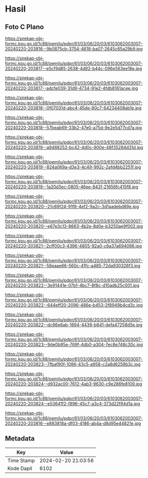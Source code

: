 # Hasil

## Foto C Plano

https://sirekap-obj-formc.kpu.go.id/1c88/pemilu/pdpr/61/03/06/20/03/6103062003007-20240220-203816--9b0875cb-3754-4618-ba07-2645c65a29b9.jpg

https://sirekap-obj-formc.kpu.go.id/1c88/pemilu/pdpr/61/03/06/20/03/6103062003007-20240220-203817--e5cf9d85-2638-4d92-b44c-096e563ee18e.jpg

https://sirekap-obj-formc.kpu.go.id/1c88/pemilu/pdpr/61/03/06/20/03/6103062003007-20240220-203817--adcfe039-31d9-4734-91e2-4fdb8161acee.jpg

https://sirekap-obj-formc.kpu.go.id/1c88/pemilu/pdpr/61/03/06/20/03/6103062003007-20240220-203818--0f07031d-abc4-45de-80c7-64234408ab1e.jpg

https://sirekap-obj-formc.kpu.go.id/1c88/pemilu/pdpr/61/03/06/20/03/6103062003007-20240220-203818--57beab69-33b2-47e0-a75d-9e2e5d77cd7a.jpg

https://sirekap-obj-formc.kpu.go.id/1c88/pemilu/pdpr/61/03/06/20/03/6103062003007-20240220-203819--a9488252-bc42-4d0c-900e-48f35284d31d.jpg

https://sirekap-obj-formc.kpu.go.id/1c88/pemilu/pdpr/61/03/06/20/03/6103062003007-20240220-203819--824a069a-d3e3-4c49-992c-2afd4bb2251f.jpg

https://sirekap-obj-formc.kpu.go.id/1c88/pemilu/pdpr/61/03/06/20/03/6103062003007-20240220-203819--1a20d3ec-0805-46ee-842f-21656fc415f8.jpg

https://sirekap-obj-formc.kpu.go.id/1c88/pemilu/pdpr/61/03/06/20/03/6103062003007-20240220-203820--21c69f24-91f8-4ef2-9a2c-3d1aadebd89e.jpg

https://sirekap-obj-formc.kpu.go.id/1c88/pemilu/pdpr/61/03/06/20/03/6103062003007-20240220-203820--e67e3c13-8663-4b2e-8d0e-b3250ae9f002.jpg

https://sirekap-obj-formc.kpu.go.id/1c88/pemilu/pdpr/61/03/06/20/03/6103062003007-20240220-203821--2cff00c3-4396-4805-92a0-c6a37a694096.jpg

https://sirekap-obj-formc.kpu.go.id/1c88/pemilu/pdpr/61/03/06/20/03/6103062003007-20240220-203821--58eaae66-560c-41fc-a485-72da930326f3.jpg

https://sirekap-obj-formc.kpu.go.id/1c88/pemilu/pdpr/61/03/06/20/03/6103062003007-20240220-203822--3e91441e-07b1-4bc7-8f8c-d10adb25c001.jpg

https://sirekap-obj-formc.kpu.go.id/1c88/pemilu/pdpr/61/03/06/20/03/6103062003007-20240220-203822--644eff20-2096-486e-b453-2f8949b4cd3c.jpg

https://sirekap-obj-formc.kpu.go.id/1c88/pemilu/pdpr/61/03/06/20/03/6103062003007-20240220-203822--dc66e6ab-1694-4439-b641-defa47258d5e.jpg

https://sirekap-obj-formc.kpu.go.id/1c88/pemilu/pdpr/61/03/06/20/03/6103062003007-20240220-203823--9de0b95e-769f-4db0-a304-7ec8e748c30c.jpg

https://sirekap-obj-formc.kpu.go.id/1c88/pemilu/pdpr/61/03/06/20/03/6103062003007-20240220-203823--7fbaf90f-1086-43c5-a958-c2a8d6259b3c.jpg

https://sirekap-obj-formc.kpu.go.id/1c88/pemilu/pdpr/61/03/06/20/03/6103062003007-20240220-203824--d932ac00-7612-4ab3-9630-c9e286fe8109.jpg

https://sirekap-obj-formc.kpu.go.id/1c88/pemilu/pdpr/61/03/06/20/03/6103062003007-20240220-203824--e53641f2-f896-45c7-a3c4-373d22f94d1a.jpg

https://sirekap-obj-formc.kpu.go.id/1c88/pemilu/pdpr/61/03/06/20/03/6103062003007-20240220-203816--e883818a-df03-4186-ab4a-d8d95e44821e.jpg


## Metadata

| Key        | Value               |
| ---------- | ------------------- |
| Time Stamp | 2024-02-20 21:03:56 |
| Kode Dapil | 6102                |



